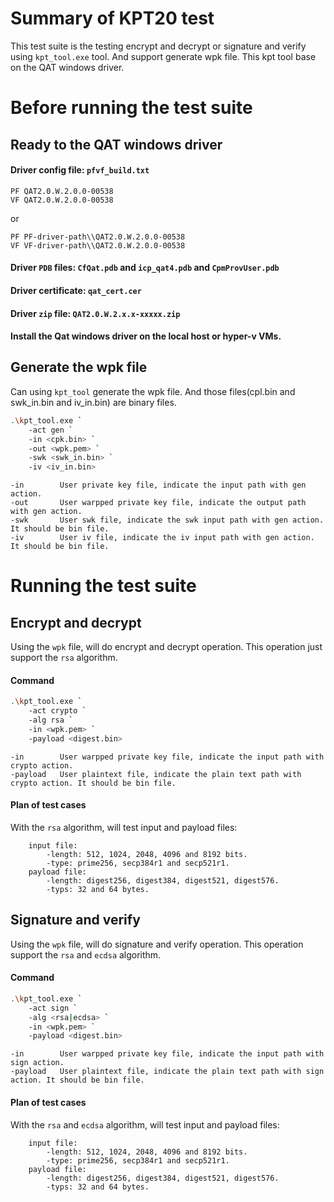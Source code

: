 # Summary of KPT20 test
This test suite is the testing encrypt and decrypt or signature and verify using `kpt_tool.exe` tool.
And support generate wpk file.
This kpt tool base on the QAT windows driver.


# Before running the test suite
## Ready to the QAT windows driver
#### Driver config file: `pfvf_build.txt`
```shell
PF QAT2.0.W.2.0.0-00538
VF QAT2.0.W.2.0.0-00538
```
or
```shell
PF PF-driver-path\\QAT2.0.W.2.0.0-00538
VF VF-driver-path\\QAT2.0.W.2.0.0-00538
```
#### Driver `PDB` files: `CfQat.pdb` and `icp_qat4.pdb` and `CpmProvUser.pdb`
#### Driver certificate: `qat_cert.cer`
#### Driver `zip` file: `QAT2.0.W.2.x.x-xxxxx.zip`
#### Install the Qat windows driver on the local host or hyper-v VMs.


## Generate the wpk file
Can using `kpt_tool` generate the wpk file.
And those files(cpl.bin and swk_in.bin and iv_in.bin) are binary files.

```sh
.\kpt_tool.exe `
    -act gen `
    -in <cpk.bin> `
    -out <wpk.pem> `
    -swk <swk_in.bin> `
    -iv <iv_in.bin>
```

```shell
-in        User private key file, indicate the input path with gen action.
-out       User warpped private key file, indicate the output path with gen action.
-swk       User swk file, indicate the swk input path with gen action. It should be bin file.
-iv        User iv file, indicate the iv input path with gen action. It should be bin file.
```


# Running the test suite
## Encrypt and decrypt
Using the `wpk` file, will do encrypt and decrypt operation.
This operation just support the `rsa` algorithm.

#### Command
```sh
.\kpt_tool.exe `
    -act crypto `
    -alg rsa `
    -in <wpk.pem> `
    -payload <digest.bin>
```

```shell
-in        User warpped private key file, indicate the input path with crypto action.
-payload   User plaintext file, indicate the plain text path with crypto action. It should be bin file.
```
#### Plan of test cases
With the `rsa` algorithm, will test input and payload files:
```shell
    input file:
        -length: 512, 1024, 2048, 4096 and 8192 bits.
        -type: prime256, secp384r1 and secp521r1.
    payload file:
        -length: digest256, digest384, digest521, digest576.
        -typs: 32 and 64 bytes.
```


## Signature and verify
Using the `wpk` file, will do signature and verify operation.
This operation support the `rsa` and `ecdsa` algorithm.

#### Command
```sh
.\kpt_tool.exe `
    -act sign `
    -alg <rsa|ecdsa> `
    -in <wpk.pem> `
    -payload <digest.bin>
```

```shell
-in        User warpped private key file, indicate the input path with sign action.
-payload   User plaintext file, indicate the plain text path with sign action. It should be bin file.
```
#### Plan of test cases
With the `rsa` and `ecdsa` algorithm, will test input and payload files:
```shell
    input file:
        -length: 512, 1024, 2048, 4096 and 8192 bits.
        -type: prime256, secp384r1 and secp521r1.
    payload file:
        -length: digest256, digest384, digest521, digest576.
        -typs: 32 and 64 bytes.
```
